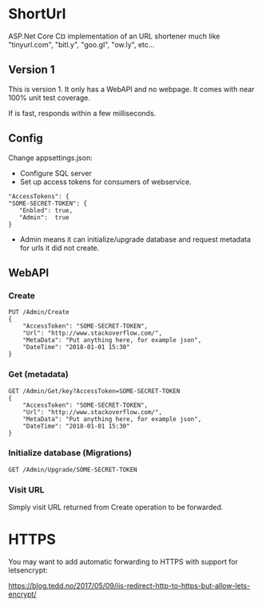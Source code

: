 # ShortUrl
ASP.Net Core C¤ implementation of an URL shortener much like "tinyurl.com", "bitl.y", "goo.gl", "ow.ly", etc...

## Version 1
This is version 1. It only has a WebAPI and no webpage.
It comes with near 100% unit test coverage.

If is fast, responds within a few milliseconds.

## Config


Change appsettings.json:

 - Configure SQL server
 - Set up access tokens for consumers of webservice.
<pre><code>"AccessTokens": {
"SOME-SECRET-TOKEN": {
   "Enbled": true,
   "Admin":  true 
}</code></pre>

 - Admin means it can initialize/upgrade database and request metadata for urls it did not create.

## WebAPI
### Create
<pre><code>PUT /Admin/Create
{
	"AccessToken": "SOME-SECRET-TOKEN",
	"Url": "http://www.stackoverflow.com/",
	"MetaData": "Put anything here, for example json",
	"DateTime": "2018-01-01 15:30"
}</code></pre>

### Get (metadata)
<pre><code>GET /Admin/Get/key?AccessToken=SOME-SECRET-TOKEN
{
	"AccessToken": "SOME-SECRET-TOKEN",
	"Url": "http://www.stackoverflow.com/",
	"MetaData": "Put anything here, for example json",
	"DateTime": "2018-01-01 15:30"
}</code></pre>

### Initialize database (Migrations)
<pre><code>GET /Admin/Upgrade/SOME-SECRET-TOKEN</code></pre>

### Visit URL
Simply visit URL returned from Create operation to be forwarded.

# HTTPS
You may want to add automatic forwarding to HTTPS with support for letsencrypt:

https://blog.tedd.no/2017/05/09/iis-redirect-http-to-https-but-allow-lets-encrypt/
